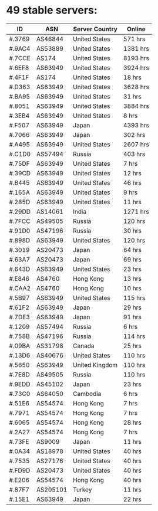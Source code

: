 # 49 stable servers:

| ID | ASN | Server Country | Online |
| ------ | ------ | ------ | ------ |
| #.3769 | AS46844 | United States | 571 hrs |
| #.9AC4 | AS53889 | United States | 1381 hrs |
| #.7CCE | AS174 | United States | 8193 hrs |
| #.6EF8 | AS63949 | United States | 3924 hrs |
| #.4F1F | AS174 | United States | 18 hrs |
| #.D363 | AS63949 | United States | 3628 hrs |
| #.BA95 | AS63949 | United States | 31 hrs |
| #.8051 | AS63949 | United States | 3884 hrs |
| #.3EB4 | AS63949 | United States | 8 hrs |
| #.F507 | AS63949 | Japan | 4393 hrs |
| #.7066 | AS63949 | Japan | 302 hrs |
| #.A495 | AS63949 | United States | 2607 hrs |
| #.C1D0 | AS57494 | Russia | 403 hrs |
| #.75DF | AS63949 | United States | 7 hrs |
| #.39CD | AS63949 | United States | 12 hrs |
| #.B445 | AS63949 | United States | 46 hrs |
| #.165A | AS63949 | United States | 9 hrs |
| #.285D | AS63949 | United States | 11 hrs |
| #.29DD | AS14061 | India | 1271 hrs |
| #.7FCC | AS49505 | Russia | 120 hrs |
| #.91D0 | AS47196 | Russia | 30 hrs |
| #.898D | AS63949 | United States | 120 hrs |
| #.3019 | AS20473 | Japan | 64 hrs |
| #.63A7 | AS20473 | Japan | 69 hrs |
| #.643D | AS63949 | United States | 23 hrs |
| #.E846 | AS4760 | Hong Kong | 13 hrs |
| #.CAA2 | AS4760 | Hong Kong | 10 hrs |
| #.5B97 | AS63949 | United States | 115 hrs |
| #.61F2 | AS63949 | Japan | 29 hrs |
| #.7DE3 | AS63949 | Japan | 91 hrs |
| #.1209 | AS57494 | Russia | 6 hrs |
| #.758B | AS47196 | Russia | 114 hrs |
| #.09BA | AS31798 | Canada | 25 hrs |
| #.13D6 | AS40676 | United States | 110 hrs |
| #.5650 | AS63949 | United Kingdom | 110 hrs |
| #.7E8D | AS49505 | Russia | 110 hrs |
| #.9EDD | AS45102 | Japan | 23 hrs |
| #.73C0 | AS64050 | Cambodia | 6 hrs |
| #.51E6 | AS54574 | Hong Kong | 7 hrs |
| #.7971 | AS54574 | Hong Kong | 7 hrs |
| #.6065 | AS54574 | Hong Kong | 28 hrs |
| #.2A27 | AS54574 | Hong Kong | 7 hrs |
| #.73FE | AS9009 | Japan | 11 hrs |
| #.0A34 | AS18978 | United States | 40 hrs |
| #.7535 | AS27176 | United States | 40 hrs |
| #.FD9D | AS20473 | United States | 40 hrs |
| #.E206 | AS54574 | Hong Kong | 40 hrs |
| #.87F7 | AS205101 | Turkey | 11 hrs |
| #.15E1 | AS63949 | Japan | 22 hrs |

